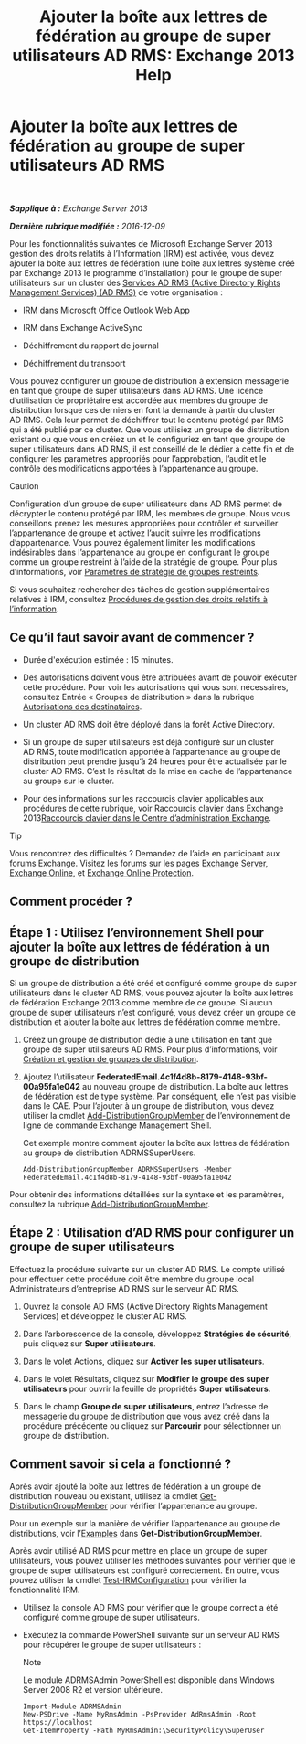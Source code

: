 ﻿---
title: 'Ajouter la boîte aux lettres de fédération au groupe de super utilisateurs AD RMS: Exchange 2013 Help'
TOCTitle: Ajouter la boîte aux lettres de fédération au groupe de super utilisateurs AD RMS
ms:assetid: 44618df9-54f0-4474-a450-dcba48a02901
ms:mtpsurl: https://technet.microsoft.com/fr-fr/library/Ee424431(v=EXCHG.150)
ms:contentKeyID: 50478039
ms.date: 05/23/2018
mtps_version: v=EXCHG.150
ms.translationtype: MT
---

# Ajouter la boîte aux lettres de fédération au groupe de super utilisateurs AD RMS

 

_**Sapplique à :** Exchange Server 2013_

_**Dernière rubrique modifiée :** 2016-12-09_

Pour les fonctionnalités suivantes de Microsoft Exchange Server 2013 gestion des droits relatifs à l’Information (IRM) est activée, vous devez ajouter la boîte aux lettres de fédération (une boîte aux lettres système créé par Exchange 2013 le programme d’installation) pour le groupe de super utilisateurs sur un cluster des [Services AD RMS (Active Directory Rights Management Services) (AD RMS)](https://technet.microsoft.com/en-us/library/hh831364.aspx) de votre organisation :

  - IRM dans Microsoft Office Outlook Web App

  - IRM dans Exchange ActiveSync

  - Déchiffrement du rapport de journal

  - Déchiffrement du transport

Vous pouvez configurer un groupe de distribution à extension messagerie en tant que groupe de super utilisateurs dans AD RMS. Une licence d’utilisation de propriétaire est accordée aux membres du groupe de distribution lorsque ces derniers en font la demande à partir du cluster AD RMS. Cela leur permet de déchiffrer tout le contenu protégé par RMS qui a été publié par ce cluster. Que vous utilisiez un groupe de distribution existant ou que vous en créiez un et le configuriez en tant que groupe de super utilisateurs dans AD RMS, il est conseillé de le dédier à cette fin et de configurer les paramètres appropriés pour l’approbation, l’audit et le contrôle des modifications apportées à l’appartenance au groupe.

> [!CAUTION]
> Configuration d’un groupe de super utilisateurs dans AD RMS permet de décrypter le contenu protégé par IRM, les membres de groupe. Nous vous conseillons prenez les mesures appropriées pour contrôler et surveiller l’appartenance de groupe et activez l’audit suivre les modifications d’appartenance. Vous pouvez également limiter les modifications indésirables dans l’appartenance au groupe en configurant le groupe comme un groupe restreint à l’aide de la stratégie de groupe. Pour plus d’informations, voir <a href="https://technet.microsoft.com/en-us/library/cc756802(v=ws.10).aspx">Paramètres de stratégie de groupes restreints</a>.


Si vous souhaitez rechercher des tâches de gestion supplémentaires relatives à IRM, consultez [Procédures de gestion des droits relatifs à l’information](information-rights-management-procedures-exchange-2013-help.md).

## Ce qu’il faut savoir avant de commencer ?

  - Durée d'exécution estimée : 15 minutes.

  - Des autorisations doivent vous être attribuées avant de pouvoir exécuter cette procédure. Pour voir les autorisations qui vous sont nécessaires, consultez Entrée « Groupes de distribution » dans la rubrique [Autorisations des destinataires](recipients-permissions-exchange-2013-help.md).

  - Un cluster AD RMS doit être déployé dans la forêt Active Directory.

  - Si un groupe de super utilisateurs est déjà configuré sur un cluster AD RMS, toute modification apportée à l’appartenance au groupe de distribution peut prendre jusqu’à 24 heures pour être actualisée par le cluster AD RMS. C’est le résultat de la mise en cache de l’appartenance au groupe sur le cluster.

  - Pour des informations sur les raccourcis clavier applicables aux procédures de cette rubrique, voir Raccourcis clavier dans Exchange 2013[Raccourcis clavier dans le Centre d’administration Exchange](keyboard-shortcuts-in-the-exchange-admin-center-exchange-online-protection-help.md).

> [!TIP]
> Vous rencontrez des difficultés ? Demandez de l’aide en participant aux forums Exchange. Visitez les forums sur les pages <a href="https://go.microsoft.com/fwlink/p/?linkid=60612">Exchange Server</a>, <a href="https://go.microsoft.com/fwlink/p/?linkid=267542">Exchange Online</a>, et <a href="https://go.microsoft.com/fwlink/p/?linkid=285351">Exchange Online Protection</a>.


## Comment procéder ?

## Étape 1 : Utilisez l’environnement Shell pour ajouter la boîte aux lettres de fédération à un groupe de distribution

Si un groupe de distribution a été créé et configuré comme groupe de super utilisateurs dans le cluster AD RMS, vous pouvez ajouter la boîte aux lettres de fédération Exchange 2013 comme membre de ce groupe. Si aucun groupe de super utilisateurs n’est configuré, vous devez créer un groupe de distribution et ajouter la boîte aux lettres de fédération comme membre.

1.  Créez un groupe de distribution dédié à une utilisation en tant que groupe de super utilisateurs AD RMS. Pour plus d’informations, voir [Création et gestion de groupes de distribution](create-and-manage-distribution-groups-exchange-2013-help.md).

2.  Ajoutez l’utilisateur **FederatedEmail.4c1f4d8b-8179-4148-93bf-00a95fa1e042** au nouveau groupe de distribution. La boîte aux lettres de fédération est de type système. Par conséquent, elle n’est pas visible dans le CAE. Pour l’ajouter à un groupe de distribution, vous devez utiliser la cmdlet [Add-DistributionGroupMember](https://technet.microsoft.com/fr-fr/library/bb124340\(v=exchg.150\)) de l’environnement de ligne de commande Exchange Management Shell.
    
    Cet exemple montre comment ajouter la boîte aux lettres de fédération au groupe de distribution ADRMSSuperUsers.
    
        Add-DistributionGroupMember ADRMSSuperUsers -Member FederatedEmail.4c1f4d8b-8179-4148-93bf-00a95fa1e042

Pour obtenir des informations détaillées sur la syntaxe et les paramètres, consultez la rubrique [Add-DistributionGroupMember](https://technet.microsoft.com/fr-fr/library/bb124340\(v=exchg.150\)).

## Étape 2 : Utilisation d’AD RMS pour configurer un groupe de super utilisateurs

Effectuez la procédure suivante sur un cluster AD RMS. Le compte utilisé pour effectuer cette procédure doit être membre du groupe local Administrateurs d’entreprise AD RMS sur le serveur AD RMS.

1.  Ouvrez la console AD RMS (Active Directory Rights Management Services) et développez le cluster AD RMS.

2.  Dans l’arborescence de la console, développez **Stratégies de sécurité**, puis cliquez sur **Super utilisateurs**.

3.  Dans le volet Actions, cliquez sur **Activer les super utilisateurs**.

4.  Dans le volet Résultats, cliquez sur **Modifier le groupe des super utilisateurs** pour ouvrir la feuille de propriétés **Super utilisateurs**.

5.  Dans le champ **Groupe de super utilisateurs**, entrez l’adresse de messagerie du groupe de distribution que vous avez créé dans la procédure précédente ou cliquez sur **Parcourir** pour sélectionner un groupe de distribution.

## Comment savoir si cela a fonctionné ?

Après avoir ajouté la boîte aux lettres de fédération à un groupe de distribution nouveau ou existant, utilisez la cmdlet [Get-DistributionGroupMember](https://technet.microsoft.com/fr-fr/library/aa996367\(v=exchg.150\)) pour vérifier l’appartenance au groupe.

Pour un exemple sur la manière de vérifier l’appartenance au groupe de distributions, voir l’[Examples](https://technet.microsoft.com/fr-fr/aa996367\(exchg.150\)#examples) dans **Get-DistributionGroupMember**.

Après avoir utilisé AD RMS pour mettre en place un groupe de super utilisateurs, vous pouvez utiliser les méthodes suivantes pour vérifier que le groupe de super utilisateurs est configuré correctement. En outre, vous pouvez utiliser la cmdlet [Test-IRMConfiguration](https://technet.microsoft.com/fr-fr/library/dd979798\(v=exchg.150\)) pour vérifier la fonctionnalité IRM.

  - Utilisez la console AD RMS pour vérifier que le groupe correct a été configuré comme groupe de super utilisateurs.

  - Exécutez la commande PowerShell suivante sur un serveur AD RMS pour récupérer le groupe de super utilisateurs :
    
    > [!NOTE]
    > Le module ADRMSAdmin PowerShell est disponible dans Windows Server 2008 R2 et version ultérieure.
    
        Import-Module ADRMSAdmin
        New-PSDrive -Name MyRmsAdmin -PsProvider AdRmsAdmin -Root https://localhost 
        Get-ItemProperty -Path MyRmsAdmin:\SecurityPolicy\SuperUser

